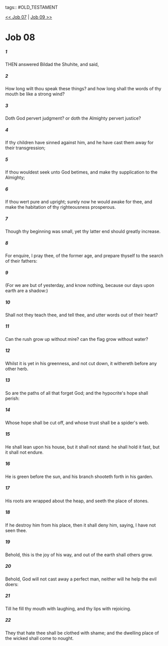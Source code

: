 tags:: #OLD_TESTAMENT

[<< Job 07](OLD_TESTAMENT/18_Job/Job_07.md) | [Job 09 >>](OLD_TESTAMENT/18_Job/Job_09.md)

# Job 08

##### 1

THEN answered Bildad the Shuhite, and said,

##### 2

How long wilt thou speak these things? and how long shall the words of thy mouth be like a strong wind?

##### 3

Doth God pervert judgment? or doth the Almighty pervert justice?

##### 4

If thy children have sinned against him, and he have cast them away for their transgression;

##### 5

If thou wouldest seek unto God betimes, and make thy supplication to the Almighty;

##### 6

If thou wert pure and upright; surely now he would awake for thee, and make the habitation of thy righteousness prosperous.

##### 7

Though thy beginning was small, yet thy latter end should greatly increase.

##### 8

For enquire, I pray thee, of the former age, and prepare thyself to the search of their fathers:

##### 9

(For we are but of yesterday, and know nothing, because our days upon earth are a shadow:)

##### 10

Shall not they teach thee, and tell thee, and utter words out of their heart?

##### 11

Can the rush grow up without mire? can the flag grow without water?

##### 12

Whilst it is yet in his greenness, and not cut down, it withereth before any other herb.

##### 13

So are the paths of all that forget God; and the hypocrite's hope shall perish:

##### 14

Whose hope shall be cut off, and whose trust shall be a spider's web.

##### 15

He shall lean upon his house, but it shall not stand: he shall hold it fast, but it shall not endure.

##### 16

He is green before the sun, and his branch shooteth forth in his garden.

##### 17

His roots are wrapped about the heap, and seeth the place of stones.

##### 18

If he destroy him from his place, then it shall deny him, saying, I have not seen thee.

##### 19

Behold, this is the joy of his way, and out of the earth shall others grow.

##### 20

Behold, God will not cast away a perfect man, neither will he help the evil doers:

##### 21

Till he fill thy mouth with laughing, and thy lips with rejoicing.

##### 22

They that hate thee shall be clothed with shame; and the dwelling place of the wicked shall come to nought.
